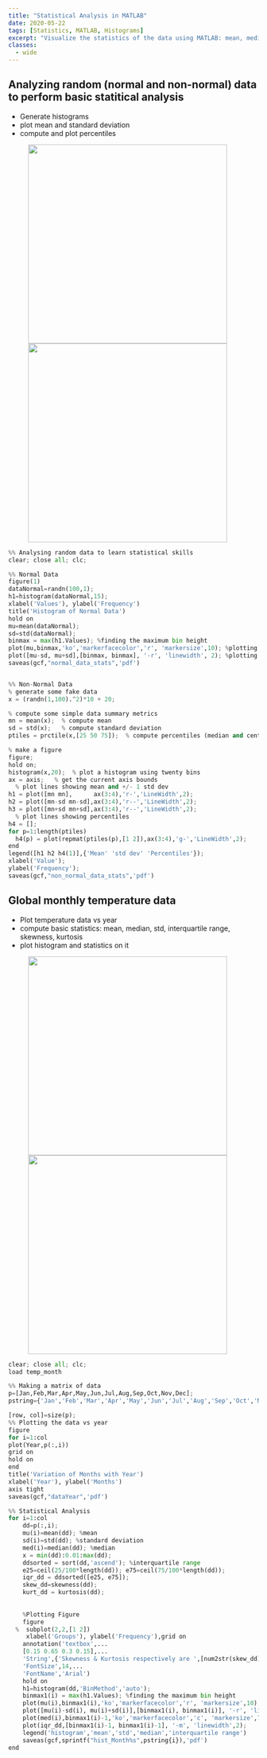 ```yaml
---
title: "Statistical Analysis in MATLAB"
date: 2020-05-22
tags: [Statistics, MATLAB, Histograms]
excerpt: "Visualize the statistics of the data using MATLAB: mean, median, std, interquartile range, skewness, kurtosis"
classes:
  - wide
---
```

## Analyzing random (normal and non-normal) data to perform basic statitical analysis
- Generate histograms
- plot mean and standard deviation
- compute and plot percentiles

<figure class="half">
    <img width="400" src="{{ site.url }}{{ site.baseurl }}/images/normal_data_stats.png">
	<img width="400" src="{{ site.url }}{{ site.baseurl }}/images/non_normal_data_stats.png">
</figure>


```python
%% Analysing random data to learn statistical skills
clear; close all; clc;

%% Normal Data
figure(1)
dataNormal=randn(100,1);
h1=histogram(dataNormal,15);
xlabel('Values'), ylabel('Frequency')
title('Histogram of Normal Data')
hold on
mu=mean(dataNormal);
sd=std(dataNormal);
binmax = max(h1.Values); %finding the maximum bin height
plot(mu,binmax,'ko','markerfacecolor','r', 'markersize',10); %plotting the location of mean
plot([mu-sd, mu+sd],[binmax, binmax], '-r', 'linewidth', 2); %plotting the 1 std
saveas(gcf,"normal_data_stats",'pdf')


%% Non-Normal Data
% generate some fake data
x = (randn(1,100).^2)*10 + 20;

% compute some simple data summary metrics
mn = mean(x);  % compute mean
sd = std(x);   % compute standard deviation
ptiles = prctile(x,[25 50 75]);  % compute percentiles (median and central 68%)

% make a figure
figure;
hold on;
histogram(x,20);  % plot a histogram using twenty bins
ax = axis;   % get the current axis bounds
  % plot lines showing mean and +/- 1 std dev
h1 = plot([mn mn],      ax(3:4),'r-','LineWidth',2);
h2 = plot([mn-sd mn-sd],ax(3:4),'r--','LineWidth',2);
h3 = plot([mn+sd mn+sd],ax(3:4),'r--','LineWidth',2);
  % plot lines showing percentiles
h4 = [];
for p=1:length(ptiles)
  h4(p) = plot(repmat(ptiles(p),[1 2]),ax(3:4),'g-','LineWidth',2);
end
legend([h1 h2 h4(1)],{'Mean' 'std dev' 'Percentiles'});
xlabel('Value');
ylabel('Frequency');
saveas(gcf,"non_normal_data_stats",'pdf')
```

## Global monthly temperature data
- Plot temperature data vs year
- compute basic statistics: mean, median, std, interquartile range, skewness, kurtosis
- plot histogram and statistics on it

<figure class="half">
    <img width="400" src="{{ site.url }}{{ site.baseurl }}/images/dataYear.png">
	<img width="400" src="{{ site.url }}{{ site.baseurl }}/images/statistical_analysis_hist_MonthFeb.png">
</figure>


```python
clear; close all; clc;
load temp_month 

%% Making a matrix of data
p=[Jan,Feb,Mar,Apr,May,Jun,Jul,Aug,Sep,Oct,Nov,Dec];
pstring={'Jan','Feb','Mar','Apr','May','Jun','Jul','Aug','Sep','Oct','Nov','Dec'};

[row, col]=size(p);
%% Plotting the data vs year
figure
for i=1:col
plot(Year,p(:,i))
grid on
hold on
end
title('Variation of Months with Year')
xlabel('Year'), ylabel('Months')
axis tight
saveas(gcf,"dataYear",'pdf')

%% Statistical Analysis
for i=1:col
    dd=p(:,i);
    mu(i)=mean(dd); %mean
    sd(i)=std(dd); %standard deviation
    med(i)=median(dd); %median
    x = min(dd):0.01:max(dd);
    ddsorted = sort(dd,'ascend'); %interquartile range
    e25=ceil(25/100*length(dd)); e75=ceil(75/100*length(dd));
    iqr_dd = ddsorted([e25, e75]);
    skew_dd=skewness(dd);
    kurt_dd = kurtosis(dd);
    
    
    %Plotting Figure
    figure
  %  subplot(2,2,[1 2])
     xlabel('Groups'), ylabel('Frequency'),grid on
    annotation('textbox',...
    [0.15 0.65 0.3 0.15],...
    'String',{'Skewness & Kurtosis respectively are ',[num2str(skew_dd),' & ', num2str(kurt_dd)]},...
    'FontSize',14,...
    'FontName','Arial')
    hold on
    h1=histogram(dd,'BinMethod','auto');
    binmax1(i) = max(h1.Values); %finding the maximum bin height
    plot(mu(i),binmax1(i),'ko','markerfacecolor','r', 'markersize',10); %plotting the location of mean
    plot([mu(i)-sd(i), mu(i)+sd(i)],[binmax1(i), binmax1(i)], '-r', 'linewidth', 2); %plotting the 1 std
    plot(med(i),binmax1(i)-1,'ko','markerfacecolor','c', 'markersize',7)
    plot(iqr_dd,[binmax1(i)-1, binmax1(i)-1], '-m', 'linewidth',2);
    legend('histogram','mean','std','median','interquartile range')
    saveas(gcf,sprintf("hist_Month%s",pstring{i}),'pdf')
end
```

